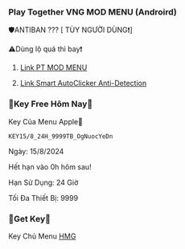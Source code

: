 ### Play Together VNG MOD MENU (Androird)

🛡️ANTIBAN ??? [ TÙY NGƯỜI DÙNG❗]

⚠️Dùng lộ quá thì bay❗

1. [Link PT MOD MENU](https://www.mediafire.com/file/so8mxsj5hum28hx/PLAY+TOGETHER+VNG_v2.05.1.apk/file)

2. [Link Smart AutoClicker Anti-Detection](https://www.mediafire.com/file/fy42hwcwj3pr418/Smart_AutoClicker_%255BAnti-Detection%255D.apk/file)

### 🔑Key Free Hôm Nay🔑 

Key Của Menu Apple🍏
```
KEY15/8_24H_9999TB_OgNuocYeDn
```
Ngày: 15/8/2024

Hết hạn vào 0h hôm sau!

Hạn Sử Dụng: 24 Giờ

Tối Đa Thiết Bị: 9999

### 🔑Get Key🔑

Key Chủ Menu [HMG](https://hmgteam.net/GETKEY/vipadminkey)
